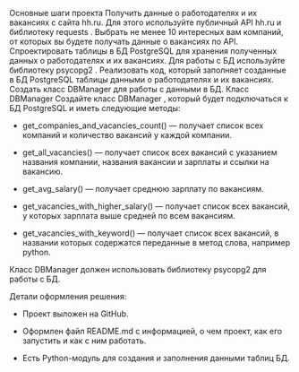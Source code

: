 Основные шаги проекта
Получить данные о работодателях и их вакансиях с сайта hh.ru. Для этого используйте публичный API hh.ru и библиотеку 
requests
.
Выбрать не менее 10 интересных вам компаний, от которых вы будете получать данные о вакансиях по API.
Спроектировать таблицы в БД PostgreSQL для хранения полученных данных о работодателях и их вакансиях. Для работы с БД используйте библиотеку 
psycopg2
.
Реализовать код, который заполняет созданные в БД PostgreSQL таблицы данными о работодателях и их вакансиях.
Создать класс 
DBManager
 для работы с данными в БД.
Класс DBManager
Создайте класс 
DBManager
, который будет подключаться к БД PostgreSQL и иметь следующие методы:

 
- get_companies_and_vacancies_count()
 — получает список всех компаний и количество вакансий у каждой компании.
 
- get_all_vacancies()
 — получает список всех вакансий с указанием названия компании, названия вакансии и зарплаты и ссылки на вакансию.
 
- get_avg_salary()
 — получает среднюю зарплату по вакансиям.
 
- get_vacancies_with_higher_salary()
 — получает список всех вакансий, у которых зарплата выше средней по всем вакансиям.
 
- get_vacancies_with_keyword()
 — получает список всех вакансий, в названии которых содержатся переданные в метод слова, например python.

Класс
DBManager
 должен использовать библиотеку 
psycopg2
 для работы с БД.

Детали оформления решения:
- Проект выложен на GitHub.

- Оформлен файл README.md с информацией, о чем проект, как его запустить и как с ним работать.

- Есть Python-модуль для создания и заполнения данными таблиц БД.